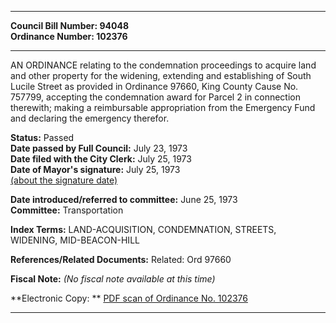 * * * * *  
  
**Council Bill Number: [](#h0)[](#h2)94048**   
**Ordinance Number: 102376**  
  
* * * * *  
  
AN ORDINANCE relating to the condemnation proceedings to acquire land and other property for the widening, extending and establishing of South Lucile Street as provided in Ordinance 97660, King County Cause No. 757799, accepting the condemnation award for Parcel 2 in connection therewith; making a reimbursable appropriation from the Emergency Fund and declaring the emergency therefor.  
  
**Status:** Passed   
**Date passed by Full Council:** July 23, 1973   
**Date filed with the City Clerk:** July 25, 1973   
**Date of Mayor's signature:** July 25, 1973   
[(about the signature date)](/~public/approvaldate.htm)   
  
  
**Date introduced/referred to committee:** June 25, 1973   
**Committee:** Transportation   
  
**Index Terms:** LAND-ACQUISITION, CONDEMNATION, STREETS, WIDENING, MID-BEACON-HILL  
  
**References/Related Documents:** Related: Ord 97660  
  
**Fiscal Note:** *(No fiscal note available at this time)*  
  
**Electronic Copy: ** [PDF scan of Ordinance No. 102376](/~archives/Ordinances/Ord_102376.pdf)  
  
* * * * *  
